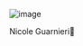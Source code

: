 ![image](https://github.com/nick11nic/Relogio-Digital/assets/130791306/0560a3a3-6e40-48db-aebb-7d872f81327d)


Nicole Guarnieri🦊
